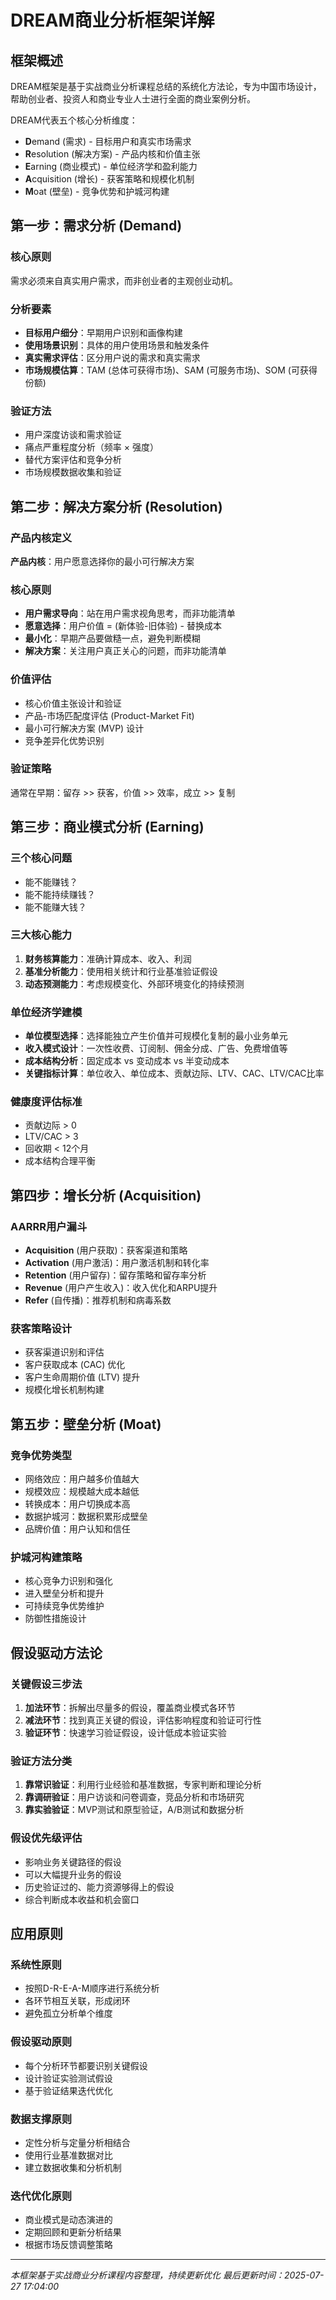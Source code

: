 # DREAM商业分析框架详解

## 框架概述

DREAM框架是基于实战商业分析课程总结的系统化方法论，专为中国市场设计，帮助创业者、投资人和商业专业人士进行全面的商业案例分析。

DREAM代表五个核心分析维度：
- **D**emand (需求) - 目标用户和真实市场需求
- **R**esolution (解决方案) - 产品内核和价值主张  
- **E**arning (商业模式) - 单位经济学和盈利能力
- **A**cquisition (增长) - 获客策略和规模化机制
- **M**oat (壁垒) - 竞争优势和护城河构建

## 第一步：需求分析 (Demand)

### 核心原则
需求必须来自真实用户需求，而非创业者的主观创业动机。

### 分析要素
- **目标用户细分**：早期用户识别和画像构建
- **使用场景识别**：具体的用户使用场景和触发条件
- **真实需求评估**：区分用户说的需求和真实需求
- **市场规模估算**：TAM (总体可获得市场)、SAM (可服务市场)、SOM (可获得份额)

### 验证方法
- 用户深度访谈和需求验证
- 痛点严重程度分析（频率 × 强度）
- 替代方案评估和竞争分析
- 市场规模数据收集和验证

## 第二步：解决方案分析 (Resolution)

### 产品内核定义
**产品内核**：用户愿意选择你的最小可行解决方案

### 核心原则
- **用户需求导向**：站在用户需求视角思考，而非功能清单
- **愿意选择**：用户价值 = (新体验-旧体验) - 替换成本
- **最小化**：早期产品要做糙一点，避免判断模糊
- **解决方案**：关注用户真正关心的问题，而非功能清单

### 价值评估
- 核心价值主张设计和验证
- 产品-市场匹配度评估 (Product-Market Fit)
- 最小可行解决方案 (MVP) 设计
- 竞争差异化优势识别

### 验证策略
通常在早期：留存 >> 获客，价值 >> 效率，成立 >> 复制

## 第三步：商业模式分析 (Earning)

### 三个核心问题
- 能不能赚钱？
- 能不能持续赚钱？
- 能不能赚大钱？

### 三大核心能力
1. **财务核算能力**：准确计算成本、收入、利润
2. **基准分析能力**：使用相关统计和行业基准验证假设
3. **动态预测能力**：考虑规模变化、外部环境变化的持续预测

### 单位经济学建模
- **单位模型选择**：选择能独立产生价值并可规模化复制的最小业务单元
- **收入模式设计**：一次性收费、订阅制、佣金分成、广告、免费增值等
- **成本结构分析**：固定成本 vs 变动成本 vs 半变动成本
- **关键指标计算**：单位收入、单位成本、贡献边际、LTV、CAC、LTV/CAC比率

### 健康度评估标准
- 贡献边际 > 0
- LTV/CAC > 3
- 回收期 < 12个月
- 成本结构合理平衡

## 第四步：增长分析 (Acquisition)

### AARRR用户漏斗
- **Acquisition** (用户获取)：获客渠道和策略
- **Activation** (用户激活)：用户激活机制和转化率
- **Retention** (用户留存)：留存策略和留存率分析
- **Revenue** (用户产生收入)：收入优化和ARPU提升
- **Refer** (自传播)：推荐机制和病毒系数

### 获客策略设计
- 获客渠道识别和评估
- 客户获取成本 (CAC) 优化
- 客户生命周期价值 (LTV) 提升
- 规模化增长机制构建

## 第五步：壁垒分析 (Moat)

### 竞争优势类型
- 网络效应：用户越多价值越大
- 规模效应：规模越大成本越低
- 转换成本：用户切换成本高
- 数据护城河：数据积累形成壁垒
- 品牌价值：用户认知和信任

### 护城河构建策略
- 核心竞争力识别和强化
- 进入壁垒分析和提升
- 可持续竞争优势维护
- 防御性措施设计

## 假设驱动方法论

### 关键假设三步法
1. **加法环节**：拆解出尽量多的假设，覆盖商业模式各环节
2. **减法环节**：找到真正关键的假设，评估影响程度和验证可行性
3. **验证环节**：快速学习验证假设，设计低成本验证实验

### 验证方法分类
1. **靠常识验证**：利用行业经验和基准数据，专家判断和理论分析
2. **靠调研验证**：用户访谈和问卷调查，竞品分析和市场研究
3. **靠实验验证**：MVP测试和原型验证，A/B测试和数据分析

### 假设优先级评估
- 影响业务关键路径的假设
- 可以大幅提升业务的假设
- 历史验证过的、能力资源够得上的假设
- 综合判断成本收益和机会窗口

## 应用原则

### 系统性原则
- 按照D-R-E-A-M顺序进行系统分析
- 各环节相互关联，形成闭环
- 避免孤立分析单个维度

### 假设驱动原则
- 每个分析环节都要识别关键假设
- 设计验证实验测试假设
- 基于验证结果迭代优化

### 数据支撑原则
- 定性分析与定量分析相结合
- 使用行业基准数据对比
- 建立数据收集和分析机制

### 迭代优化原则
- 商业模式是动态演进的
- 定期回顾和更新分析结果
- 根据市场反馈调整策略

---
*本框架基于实战商业分析课程内容整理，持续更新优化*
*最后更新时间：2025-07-27 17:04:00*
